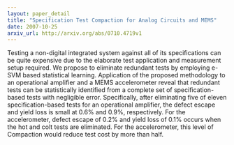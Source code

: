 ```yaml
---
layout: paper_detail
title: "Specification Test Compaction for Analog Circuits and MEMS"
date: 2007-10-25
arxiv_url: http://arxiv.org/abs/0710.4719v1
---
```


Testing a non-digital integrated system against all of its specifications can be quite expensive due to the elaborate test application and measurement setup required. We propose to eliminate redundant tests by employing e-SVM based statistical learning. Application of the proposed methodology to an operational amplifier and a MEMS accelerometer reveal that redundant tests can be statistically identified from a complete set of specification-based tests with negligible error. Specifically, after eliminating five of eleven specification-based tests for an operational amplifier, the defect escape and yield loss is small at 0.6% and 0.9%, respectively. For the accelerometer, defect escape of 0.2% and yield loss of 0.1% occurs when the hot and colt tests are eliminated. For the accelerometer, this level of Compaction would reduce test cost by more than half.
